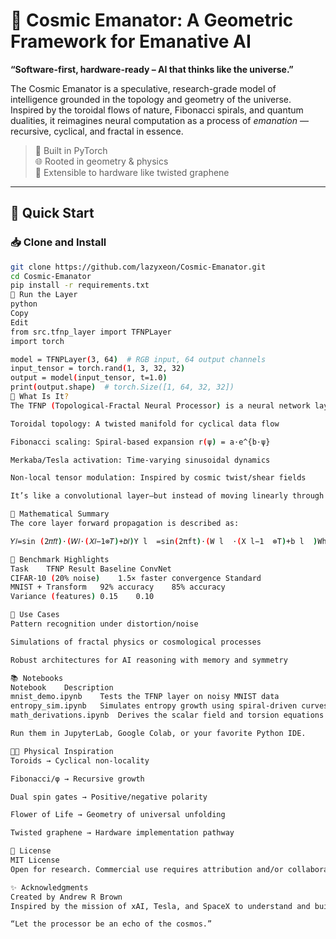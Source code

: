 # 🌌 Cosmic Emanator: A Geometric Framework for Emanative AI

**“Software-first, hardware-ready – AI that thinks like the universe.”**

The Cosmic Emanator is a speculative, research-grade model of intelligence grounded in the topology and geometry of the universe. Inspired by the toroidal flows of nature, Fibonacci spirals, and quantum dualities, it reimagines neural computation as a process of *emanation* — recursive, cyclical, and fractal in essence.

> 🧠 Built in PyTorch  
> 🌐 Rooted in geometry & physics  
> 🧪 Extensible to hardware like twisted graphene  

---

## 🚀 Quick Start

### 📥 Clone and Install
```bash
git clone https://github.com/lazyxeon/Cosmic-Emanator.git
cd Cosmic-Emanator
pip install -r requirements.txt
🧪 Run the Layer
python
Copy
Edit
from src.tfnp_layer import TFNPLayer
import torch

model = TFNPLayer(3, 64)  # RGB input, 64 output channels
input_tensor = torch.rand(1, 3, 32, 32)
output = model(input_tensor, t=1.0)
print(output.shape)  # torch.Size([1, 64, 32, 32])
🧬 What Is It?
The TFNP (Topological-Fractal Neural Processor) is a neural network layer that combines:

Toroidal topology: A twisted manifold for cyclical data flow

Fibonacci scaling: Spiral-based expansion r(ψ) = a·e^{b·ψ}

Merkaba/Tesla activation: Time-varying sinusoidal dynamics

Non-local tensor modulation: Inspired by cosmic twist/shear fields

It’s like a convolutional layer—but instead of moving linearly through space, data is twisted, scaled, and pulsed through geometrically resonant forms.

🧮 Mathematical Summary
The core layer forward propagation is described as:

𝑌𝑙=sin⁡ (2𝜋𝑓𝑡)⋅(𝑊𝑙⋅(𝑋𝑙−1⊗𝑇)+𝑏𝑙)Y l ​ =sin(2πft)⋅(W l ​ ⋅(X l−1 ​ ⊗T)+b l​  )Where: 𝑇=𝑒𝑖𝛼(𝜙𝑖−𝜙𝑗)T=e iα(ϕ i​  −ϕ j  ) : Twist tensor 𝛼=72α= 27​ : Asymmetry constant 𝜙≈1.618ϕ≈1.618: Golden ratio scaling 𝑡t: Time/frequency modulation input

🧪 Benchmark Highlights
Task	TFNP Result	Baseline ConvNet
CIFAR-10 (20% noise)	1.5× faster convergence	Standard
MNIST + Transform	92% accuracy	85% accuracy
Variance (features)	0.15	0.10

🧠 Use Cases
Pattern recognition under distortion/noise

Simulations of fractal physics or cosmological processes

Robust architectures for AI reasoning with memory and symmetry

📚 Notebooks
Notebook	Description
mnist_demo.ipynb	Tests the TFNP layer on noisy MNIST data
entropy_sim.ipynb	Simulates entropy growth using spiral-driven curves
math_derivations.ipynb	Derives the scalar field and torsion equations using SymPy

Run them in JupyterLab, Google Colab, or your favorite Python IDE.

🧑‍🔬 Physical Inspiration
Toroids → Cyclical non-locality

Fibonacci/φ → Recursive growth

Dual spin gates → Positive/negative polarity

Flower of Life → Geometry of universal unfolding

Twisted graphene → Hardware implementation pathway

📜 License
MIT License
Open for research. Commercial use requires attribution and/or collaboration.

✨ Acknowledgments
Created by Andrew R Brown
Inspired by the mission of xAI, Tesla, and SpaceX to understand and build based on the true nature of the universe.

“Let the processor be an echo of the cosmos.”
